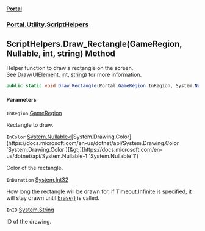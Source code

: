 #### [Portal](index.md 'index')
### [Portal.Utility](Portal.Utility.md 'Portal.Utility').[ScriptHelpers](ScriptHelpers.md 'Portal.Utility.ScriptHelpers')

## ScriptHelpers.Draw_Rectangle(GameRegion, Nullable<Color>, int, string) Method

Helper function to draw a rectangle on the screen. <br/> See [Draw(UIElement, int, string)](ScriptHelpers.Draw(UIElement,int,string).md 'Portal.Utility.ScriptHelpers.Draw(System.Windows.UIElement, int, string)') for more information.

```csharp
public static void Draw_Rectangle(Portal.GameRegion InRegion, System.Nullable<System.Drawing.Color> InColor=null, int InDuration=-1, string InID="Default");
```
#### Parameters

<a name='Portal.Utility.ScriptHelpers.Draw_Rectangle(Portal.GameRegion,System.Nullable_System.Drawing.Color_,int,string).InRegion'></a>

`InRegion` [GameRegion](GameRegion.md 'Portal.GameRegion')

Rectangle to draw.

<a name='Portal.Utility.ScriptHelpers.Draw_Rectangle(Portal.GameRegion,System.Nullable_System.Drawing.Color_,int,string).InColor'></a>

`InColor` [System.Nullable&lt;](https://docs.microsoft.com/en-us/dotnet/api/System.Nullable-1 'System.Nullable`1')[System.Drawing.Color](https://docs.microsoft.com/en-us/dotnet/api/System.Drawing.Color 'System.Drawing.Color')[&gt;](https://docs.microsoft.com/en-us/dotnet/api/System.Nullable-1 'System.Nullable`1')

Color of the rectangle.

<a name='Portal.Utility.ScriptHelpers.Draw_Rectangle(Portal.GameRegion,System.Nullable_System.Drawing.Color_,int,string).InDuration'></a>

`InDuration` [System.Int32](https://docs.microsoft.com/en-us/dotnet/api/System.Int32 'System.Int32')

How long the rectangle will be drawn for, if Timeout.Infinite is specified, it will stay drawn until [Erase()](ScriptHelpers.Erase().md 'Portal.Utility.ScriptHelpers.Erase()') is called.

<a name='Portal.Utility.ScriptHelpers.Draw_Rectangle(Portal.GameRegion,System.Nullable_System.Drawing.Color_,int,string).InID'></a>

`InID` [System.String](https://docs.microsoft.com/en-us/dotnet/api/System.String 'System.String')

ID of the drawing.